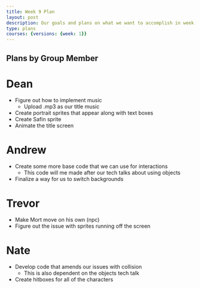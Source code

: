 ```yaml
---
title: Week 9 Plan
layout: post
description: Our goals and plans on what we want to accomplish in week 9 for development of our game
type: plans
courses: {versions: {week: 1}}
---
```


## Plans by Group Member

# Dean
- Figure out how to implement music
    - Upload .mp3 as our title music
- Create portrait sprites that appear along with text boxes
- Create Safin sprite
- Animate the title screen

# Andrew
- Create some more base code that we can use for interactions
    - This code will me made after our tech talks about using objects
- Finalize a way for us to switch backgrounds 

# Trevor
- Make Mort move on his own (npc)
- Figure out the issue with sprites running off the screen

# Nate
- Develop code that amends our issues with collision
    - This is also dependent on the objects tech talk
- Create hitboxes for all of the characters
